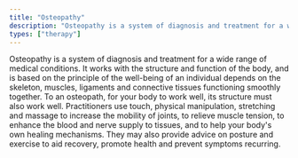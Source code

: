 ```yaml
---
title: "Osteopathy"
description: "Osteopathy is a system of diagnosis and treatment for a wide range of medical conditions."
types: ["therapy"]
---
```


Osteopathy is a system of diagnosis and treatment for a wide range of medical conditions. It works with the structure and function of the body, and is based on the principle of the well-being of an individual depends on the skeleton, muscles, ligaments and connective tissues functioning smoothly together. To an osteopath, for your body to work well, its structure must also work well. Practitioners use touch, physical manipulation, stretching and massage to increase the mobility of joints, to relieve muscle tension, to enhance the blood and nerve supply to tissues, and to help your body's own healing mechanisms. They may also provide advice on posture and exercise to aid recovery, promote health and prevent symptoms recurring.